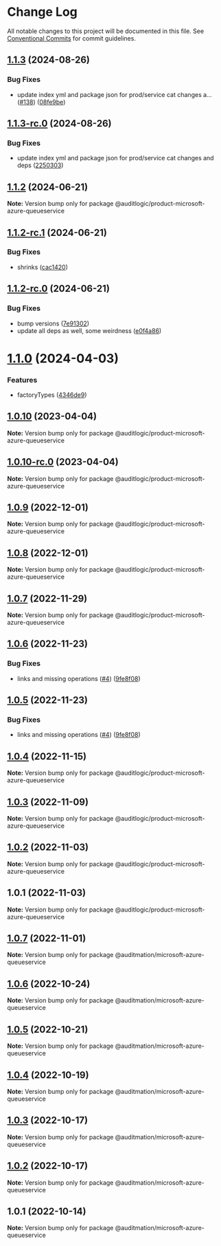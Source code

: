 # Change Log

All notable changes to this project will be documented in this file.
See [Conventional Commits](https://conventionalcommits.org) for commit guidelines.

## [1.1.3](https://github.com/auditlogic/product/compare/@auditlogic/product-microsoft-azure-queueservice@1.1.2...@auditlogic/product-microsoft-azure-queueservice@1.1.3) (2024-08-26)


### Bug Fixes

* update index yml and package json for prod/service cat changes a… ([#138](https://github.com/auditlogic/product/issues/138)) ([08fe9be](https://github.com/auditlogic/product/commit/08fe9beb1c8457462a19bc69caa02e6212d97e1a))





## [1.1.3-rc.0](https://github.com/auditlogic/product/compare/@auditlogic/product-microsoft-azure-queueservice@1.1.2...@auditlogic/product-microsoft-azure-queueservice@1.1.3-rc.0) (2024-08-26)


### Bug Fixes

* update index yml and package json for prod/service cat changes and deps ([2250303](https://github.com/auditlogic/product/commit/225030363a363608240135b7ebed386b28f01e4b))





## [1.1.2](https://github.com/auditlogic/product/compare/@auditlogic/product-microsoft-azure-queueservice@1.1.2-rc.1...@auditlogic/product-microsoft-azure-queueservice@1.1.2) (2024-06-21)

**Note:** Version bump only for package @auditlogic/product-microsoft-azure-queueservice





## [1.1.2-rc.1](https://github.com/auditlogic/product/compare/@auditlogic/product-microsoft-azure-queueservice@1.1.2-rc.0...@auditlogic/product-microsoft-azure-queueservice@1.1.2-rc.1) (2024-06-21)


### Bug Fixes

* shrinks ([cac1420](https://github.com/auditlogic/product/commit/cac14200fefcd8183ab69fe89a47bd3f70f563e9))





## [1.1.2-rc.0](https://github.com/auditlogic/product/compare/@auditlogic/product-microsoft-azure-queueservice@1.1.0...@auditlogic/product-microsoft-azure-queueservice@1.1.2-rc.0) (2024-06-21)


### Bug Fixes

* bump versions ([7e91302](https://github.com/auditlogic/product/commit/7e913023b8b312150ed7762c32fbbe616be71de5))
* update all deps as well, some weirdness ([e0f4a86](https://github.com/auditlogic/product/commit/e0f4a864714e2d3de6bbf3da014d5312fe53be2f))





# [1.1.0](https://github.com/auditlogic/product/compare/@auditlogic/product-microsoft-azure-queueservice@1.0.10...@auditlogic/product-microsoft-azure-queueservice@1.1.0) (2024-04-03)


### Features

* factoryTypes ([4346de9](https://github.com/auditlogic/product/commit/4346de92693aee892fccf725338ffc7b80ab182b))





## [1.0.10](https://github.com/auditlogic/product/compare/@auditlogic/product-microsoft-azure-queueservice@1.0.9...@auditlogic/product-microsoft-azure-queueservice@1.0.10) (2023-04-04)

**Note:** Version bump only for package @auditlogic/product-microsoft-azure-queueservice





## [1.0.10-rc.0](https://github.com/auditlogic/product/compare/@auditlogic/product-microsoft-azure-queueservice@1.0.9...@auditlogic/product-microsoft-azure-queueservice@1.0.10-rc.0) (2023-04-04)

**Note:** Version bump only for package @auditlogic/product-microsoft-azure-queueservice





## [1.0.9](https://github.com/auditlogic/product/compare/@auditlogic/product-microsoft-azure-queueservice@1.0.8...@auditlogic/product-microsoft-azure-queueservice@1.0.9) (2022-12-01)

**Note:** Version bump only for package @auditlogic/product-microsoft-azure-queueservice





## [1.0.8](https://github.com/auditlogic/product/compare/@auditlogic/product-microsoft-azure-queueservice@1.0.7...@auditlogic/product-microsoft-azure-queueservice@1.0.8) (2022-12-01)

**Note:** Version bump only for package @auditlogic/product-microsoft-azure-queueservice





## [1.0.7](https://github.com/auditlogic/product/compare/@auditlogic/product-microsoft-azure-queueservice@1.0.6...@auditlogic/product-microsoft-azure-queueservice@1.0.7) (2022-11-29)

**Note:** Version bump only for package @auditlogic/product-microsoft-azure-queueservice





## [1.0.6](https://github.com/auditlogic/product/compare/@auditlogic/product-microsoft-azure-queueservice@1.0.4...@auditlogic/product-microsoft-azure-queueservice@1.0.6) (2022-11-23)


### Bug Fixes

* links and missing operations ([#4](https://github.com/auditlogic/product/issues/4)) ([9fe8f08](https://github.com/auditlogic/product/commit/9fe8f08fe7c57fdb79f991ac35bd6ac2e7dcad38))





## [1.0.5](https://github.com/auditlogic/product/compare/@auditlogic/product-microsoft-azure-queueservice@1.0.4...@auditlogic/product-microsoft-azure-queueservice@1.0.5) (2022-11-23)


### Bug Fixes

* links and missing operations ([#4](https://github.com/auditlogic/product/issues/4)) ([9fe8f08](https://github.com/auditlogic/product/commit/9fe8f08fe7c57fdb79f991ac35bd6ac2e7dcad38))





## [1.0.4](https://github.com/auditlogic/product/compare/@auditlogic/product-microsoft-azure-queueservice@1.0.3...@auditlogic/product-microsoft-azure-queueservice@1.0.4) (2022-11-15)

**Note:** Version bump only for package @auditlogic/product-microsoft-azure-queueservice





## [1.0.3](https://github.com/auditlogic/product/compare/@auditlogic/product-microsoft-azure-queueservice@1.0.2...@auditlogic/product-microsoft-azure-queueservice@1.0.3) (2022-11-09)

**Note:** Version bump only for package @auditlogic/product-microsoft-azure-queueservice





## [1.0.2](https://github.com/auditlogic/product/compare/@auditlogic/product-microsoft-azure-queueservice@1.0.1...@auditlogic/product-microsoft-azure-queueservice@1.0.2) (2022-11-03)

**Note:** Version bump only for package @auditlogic/product-microsoft-azure-queueservice





## 1.0.1 (2022-11-03)

**Note:** Version bump only for package @auditlogic/product-microsoft-azure-queueservice





## [1.0.7](https://github.com/auditmation/store-content/compare/@auditmation/microsoft-azure-queueservice@1.0.6...@auditmation/microsoft-azure-queueservice@1.0.7) (2022-11-01)

**Note:** Version bump only for package @auditmation/microsoft-azure-queueservice





## [1.0.6](https://github.com/auditmation/store-content/compare/@auditmation/microsoft-azure-queueservice@1.0.5...@auditmation/microsoft-azure-queueservice@1.0.6) (2022-10-24)

**Note:** Version bump only for package @auditmation/microsoft-azure-queueservice





## [1.0.5](https://github.com/auditmation/store-content/compare/@auditmation/microsoft-azure-queueservice@1.0.4...@auditmation/microsoft-azure-queueservice@1.0.5) (2022-10-21)

**Note:** Version bump only for package @auditmation/microsoft-azure-queueservice





## [1.0.4](https://github.com/auditmation/store-content/compare/@auditmation/microsoft-azure-queueservice@1.0.3...@auditmation/microsoft-azure-queueservice@1.0.4) (2022-10-19)

**Note:** Version bump only for package @auditmation/microsoft-azure-queueservice





## [1.0.3](https://github.com/auditmation/store-content/compare/@auditmation/microsoft-azure-queueservice@1.0.2...@auditmation/microsoft-azure-queueservice@1.0.3) (2022-10-17)

**Note:** Version bump only for package @auditmation/microsoft-azure-queueservice





## [1.0.2](https://github.com/auditmation/store-content/compare/@auditmation/microsoft-azure-queueservice@1.0.1...@auditmation/microsoft-azure-queueservice@1.0.2) (2022-10-17)

**Note:** Version bump only for package @auditmation/microsoft-azure-queueservice





## 1.0.1 (2022-10-14)

**Note:** Version bump only for package @auditmation/microsoft-azure-queueservice
